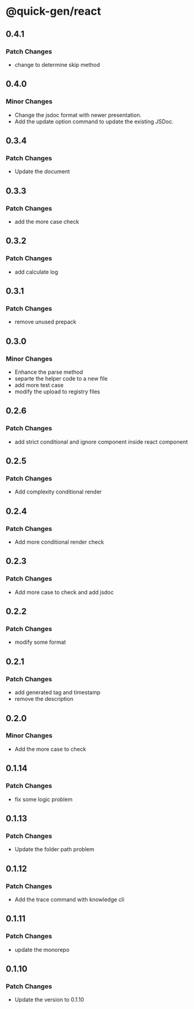 # @quick-gen/react

## 0.4.1

### Patch Changes

- change to determine skip method

## 0.4.0

### Minor Changes

- Change the jsdoc format with newer presentation.
- Add the update option command to update the existing JSDoc.

## 0.3.4

### Patch Changes

- Update the document

## 0.3.3

### Patch Changes

- add the more case check

## 0.3.2

### Patch Changes

- add calculate log

## 0.3.1

### Patch Changes

- remove unused prepack

## 0.3.0

### Minor Changes

- Enhance the parse method
- separte the helper code to a new file
- add more test case
- modify the upload to registry files

## 0.2.6

### Patch Changes

- add strict conditional and ignore component inside react component

## 0.2.5

### Patch Changes

- Add complexity conditional render

## 0.2.4

### Patch Changes

- Add more conditional render check

## 0.2.3

### Patch Changes

- Add more case to check and add jsdoc

## 0.2.2

### Patch Changes

- modify some format

## 0.2.1

### Patch Changes

- add generated tag and timestamp
- remove the description

## 0.2.0

### Minor Changes

- Add the more case to check

## 0.1.14

### Patch Changes

- fix some logic problem

## 0.1.13

### Patch Changes

- Update the folder path problem

## 0.1.12

### Patch Changes

- Add the trace command with knowledge cli

## 0.1.11

### Patch Changes

- update the monorepo

## 0.1.10

### Patch Changes

- Update the version to 0.1.10

